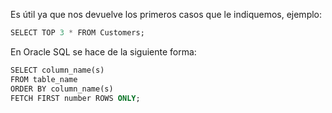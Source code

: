 Es útil ya que nos devuelve los primeros casos que le indiquemos, ejemplo:

```sql
SELECT TOP 3 * FROM Customers;
```

En Oracle SQL se hace de la siguiente forma:

```sql
SELECT column_name(s) 
FROM table_name  
ORDER BY column_name(s)  
FETCH FIRST number ROWS ONLY;
```
